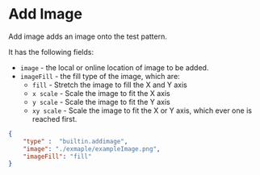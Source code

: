 # Add Image

Add image adds an image onto the test pattern.

It has the following fields:

- `image` - the local or online location of image to be added.
- `imageFill` - the fill type of the image, which are:
  - `fill` - Stretch the image to fill the X and Y axis
  - `x scale` - Scale the image to fit the X axis
  - `y scale` - Scale the image to fit the Y axis
  - `xy scale` -  Scale the image to fit the X or Y axis, which ever one is reached first.

```json
{
    "type" :  "builtin.addimage",
    "image": "./exmaple/exampleImage.png",
    "imageFill": "fill"
}
```
